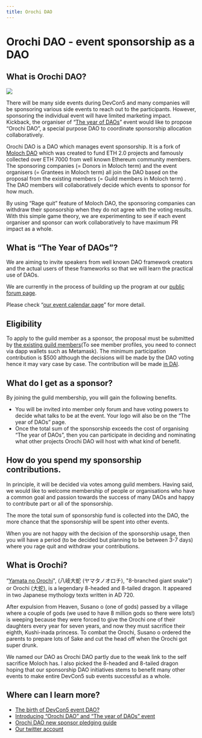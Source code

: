 ```yaml
---
title: Orochi DAO
---
```


# Orochi DAO - event sponsorship as a DAO

## What is Orochi DAO?

<p class="companies">
    <a href="https://orochi.kickback.events">
        <img src="/orochi.png">
    </a>
</p>


There will be many side events during DevCon5 and many companies will be sponsoring various side events to reach out to the participants. However, sponsoring the individual event will have limited marketing impact. Kickback, the organiser of “[The year of DAOs](/events/the-year-of-daos/)” event would like to propose “Orochi DAO”, a special purpose DAO to coordinate sponsorship allocation collaboratively.

Orochi DAO is a DAO which manages event sponsorship. It is a fork of [Moloch DAO](https://molochdao.com) which was created to fund ETH 2.0 projects and famously collected over ETH 7000 from well known Ethereum community members.
 The sponsoring companies (= Donors in Moloch term) and the event organisers (= Grantees in Moloch term) all join the DAO based on the proposal from the existing members (= Guild members in Moloch term) . The DAO members will collaboratively decide which events to sponsor for how much.

By using “Rage quit” feature of Moloch DAO, the sponsoring companies can withdraw their sponsorship when they do not agree with the voting results. With this simple game theory, we are experimenting to see if each event organiser and sponsor can work collaboratively to have maximum PR impact as a whole. 

## What is “The Year of DAOs”?

We are aiming to invite speakers from well known DAO framework creators and the actual users of these frameworks so that we will learn the practical use of DAOs.

We are currently in the process of building up the program at our [public forum page](https://forum.metacartel.org/t/orochidao-call-for-ideas-of-the-year-of-daos-event-content/179/).

Please check “[our event calendar page](/events/the-year-of-daos/)” for more detail.

## Eligibility

To apply to the guild member as a sponsor, the proposal must be submitted by [the existing guild members](https://daohaus.club/dao/0x8487dcc6f4b28b911e22a8657ebb16427d4cf5c0)(To see member profiles, you need to connect via dapp wallets such as Metamask). The minimum participation contribution is $500 although the decisions will be made by the DAO voting hence it may vary case by case. The contribution will be made [in DAI](https://makerdao.com/en/dai/).

## What do I get as a sponsor?

By joining the guild membership, you will gain the following benefits.

- You will be invited into member only forum and have voting powers to decide what talks to be at the event. Your logo will also be on the “The year of DAOs” page.
- Once the total sum of the sponsorship exceeds the cost of organising “The year of DAOs”, then you can participate in deciding and nominating what other projects Orochi DAO will host with what kind of benefit.


## How do you spend my sponsorship contributions.

In principle, it will be decided via votes among guild members.
Having said, we would like to welcome membership of people or organisations who have a common goal and passion towards the success of many DAOs and happy to contribute part or all of the sponsorship.

The more the total sum of sponsorship fund is collected into the DAO, the more chance that the sponsorship will be spent into other events.

When you are not happy with the decision of the sponsorship usage, then you will have a period (to be decided but planning to be between 3-7 days) where you rage quit and withdraw your contributions.

## What is Orochi?
“[Yamata no Orochi](https://en.wikipedia.org/wiki/Yamata_no_Orochi)",  (八岐大蛇 (ヤマタノオロチ), "8-branched giant snake") or Orochi (大蛇), is a legendary 8-headed and 8-tailed dragon. It appeared in two Japanese mythology texts written in AD 720.

After expulsion from Heaven, Susano o (one of gods) passed by a village where a couple of gods (we used to have 8 million gods so there were lots!) is weeping because they were forced to give the Orochi one of their daughters every year for seven years, and now they must sacrifice their eighth, Kushi-inada princess.
To combat the Orochi, Susano o ordered the parents to prepare lots of Sake and cut the head off when the Orochi got super drunk.

We named our DAO as Orochi DAO partly due to the weak link to the self sacrifice Moloch has. I also picked the 8-headed and 8-tailed dragon hoping that our sponsorship DAO initiatives stems to benefit many other events to make entire DevCon5 sub events successful as a whole.


## Where can I learn more?

- [The birth of DevCon5 event DAO?](https://medium.com/wearekickback/the-birth-of-devcon5-event-dao-fca71759cd9b)
- [Introducing “Orochi DAO” and “The year of DAOs” event](https://medium.com/wearekickback/introducing-orochidao-and-the-year-of-daos-event-fb9c303b6a9e)
- [Orochi DAO new sponsor pledging guide](https://medium.com/wearekickback/orochi-dao-new-sponsor-pledging-guide-e4a9b61b0b86)
- [Our twitter account](https://twitter.com/OrochiDAO)
